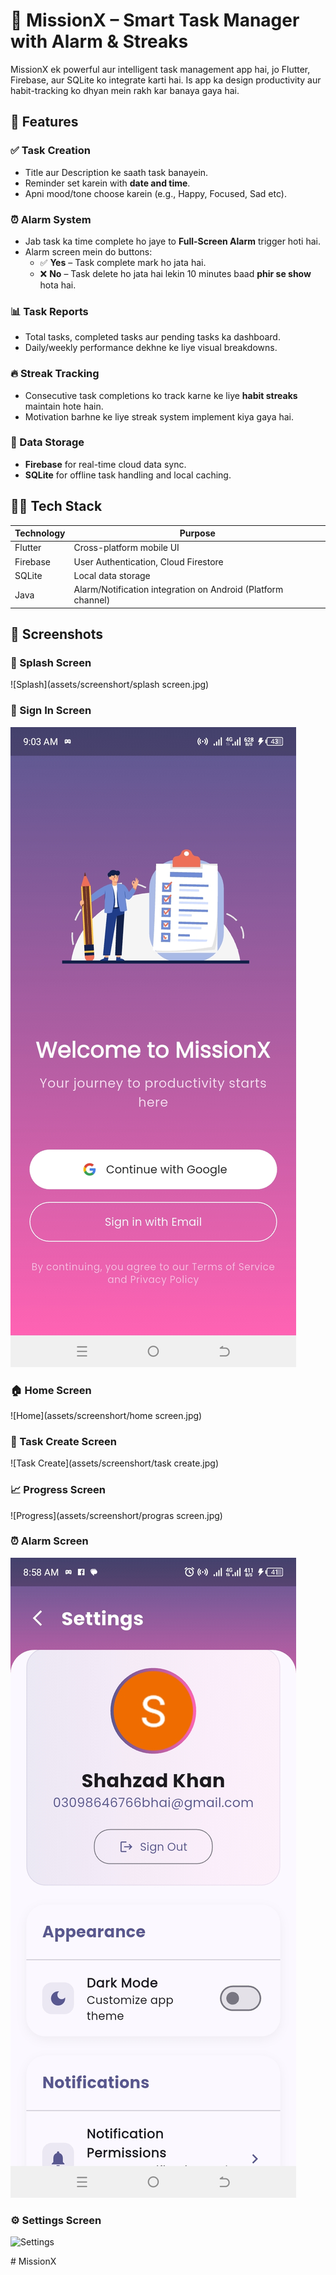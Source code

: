 # 🚀 MissionX – Smart Task Manager with Alarm & Streaks

MissionX ek powerful aur intelligent task management app hai, jo Flutter, Firebase, aur SQLite ko integrate karti hai. Is app ka design productivity aur habit-tracking ko dhyan mein rakh kar banaya gaya hai.

## 📱 Features

### ✅ Task Creation
- Title aur Description ke saath task banayein.
- Reminder set karein with **date and time**.
- Apni mood/tone choose karein (e.g., Happy, Focused, Sad etc).

### ⏰ Alarm System
- Jab task ka time complete ho jaye to **Full-Screen Alarm** trigger hoti hai.
- Alarm screen mein do buttons:
  - ✅ **Yes** – Task complete mark ho jata hai.
  - ❌ **No** – Task delete ho jata hai lekin 10 minutes baad **phir se show** hota hai.

### 📊 Task Reports
- Total tasks, completed tasks aur pending tasks ka dashboard.
- Daily/weekly performance dekhne ke liye visual breakdowns.

### 🔥 Streak Tracking
- Consecutive task completions ko track karne ke liye **habit streaks** maintain hote hain.
- Motivation barhne ke liye streak system implement kiya gaya hai.

### 💾 Data Storage
- **Firebase** for real-time cloud data sync.
- **SQLite** for offline task handling and local caching.

## 🧑‍💻 Tech Stack

| Technology | Purpose |
|------------|---------|
| Flutter    | Cross-platform mobile UI |
| Firebase   | User Authentication, Cloud Firestore |
| SQLite     | Local data storage |
| Java       | Alarm/Notification integration on Android (Platform channel) |

## 📸 Screenshots

### 🚀 Splash Screen
![Splash](assets/screenshort/splash screen.jpg)

### 🔐 Sign In Screen
![Sign In](assets/screenshort/signIn.jpg)

### 🏠 Home Screen
![Home](assets/screenshort/home screen.jpg)

### 📝 Task Create Screen
![Task Create](assets/screenshort/task create.jpg)

### 📈 Progress Screen
![Progress](assets/screenshort/progras screen.jpg)

### ⏰ Alarm Screen
![Alarm](assets/screenshort/setting.jpg)

### ⚙️ Settings Screen
![Settings](assets/screenshots/settings_screen.png)

#   M i s s i o n X 
 
 